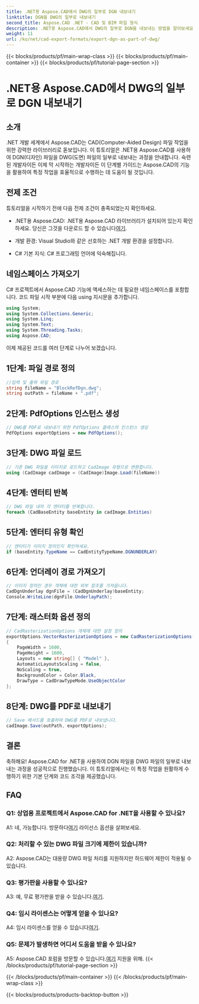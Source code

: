 ```yaml
---
title: .NET용 Aspose.CAD에서 DWG의 일부로 DGN 내보내기
linktitle: DGN을 DWG의 일부로 내보내기
second_title: Aspose.CAD .NET - CAD 및 BIM 파일 형식
description: .NET용 Aspose.CAD에서 DWG의 일부로 DGN을 내보내는 방법을 알아보세요. 원활한 통합을 위한 단계별 가이드를 따르세요.
weight: 11
url: /ko/net/cad-export-formats/export-dgn-as-part-of-dwg/
---
```


{{< blocks/products/pf/main-wrap-class >}}
{{< blocks/products/pf/main-container >}}
{{< blocks/products/pf/tutorial-page-section >}}

# .NET용 Aspose.CAD에서 DWG의 일부로 DGN 내보내기

## 소개

.NET 개발 세계에서 Aspose.CAD는 CAD(Computer-Aided Design) 파일 작업을 위한 강력한 라이브러리로 돋보입니다. 이 튜토리얼은 .NET용 Aspose.CAD를 사용하여 DGN(디자인) 파일을 DWG(도면) 파일의 일부로 내보내는 과정을 안내합니다. 숙련된 개발자이든 이제 막 시작하는 개발자이든 이 단계별 가이드는 Aspose.CAD의 기능을 활용하여 특정 작업을 효율적으로 수행하는 데 도움이 될 것입니다.

## 전제 조건

튜토리얼을 시작하기 전에 다음 전제 조건이 충족되었는지 확인하세요.

-  .NET용 Aspose.CAD: .NET용 Aspose.CAD 라이브러리가 설치되어 있는지 확인하세요. 당신은 그것을 다운로드 할 수 있습니다[여기](https://releases.aspose.com/cad/net/).

- 개발 환경: Visual Studio와 같은 선호하는 .NET 개발 환경을 설정합니다.

- C# 기본 지식: C# 프로그래밍 언어에 익숙해집니다.

## 네임스페이스 가져오기

C# 프로젝트에서 Aspose.CAD 기능에 액세스하는 데 필요한 네임스페이스를 포함합니다. 코드 파일 시작 부분에 다음 using 지시문을 추가합니다.

```csharp
using System;
using System.Collections.Generic;
using System.Linq;
using System.Text;
using System.Threading.Tasks;
using Aspose.CAD;
```

이제 제공된 코드를 여러 단계로 나누어 보겠습니다.

## 1단계: 파일 경로 정의

```csharp
//입력 및 출력 파일 경로
string fileName = "BlockRefDgn.dwg";
string outPath = fileName + ".pdf";
```

## 2단계: PdfOptions 인스턴스 생성

```csharp
// DWG를 PDF로 내보내기 위한 PdfOptions 클래스의 인스턴스 생성
PdfOptions exportOptions = new PdfOptions();
```

## 3단계: DWG 파일 로드

```csharp
// 기존 DWG 파일을 이미지로 로드하고 CadImage 유형으로 변환합니다.
using (CadImage cadImage = (CadImage)Image.Load(fileName))
```

## 4단계: 엔터티 반복

```csharp
// DWG 파일 내의 각 엔터티를 반복합니다.
foreach (CadBaseEntity baseEntity in cadImage.Entities)
```

## 5단계: 엔터티 유형 확인

```csharp
// 엔터티가 이미지 정의인지 확인하세요.
if (baseEntity.TypeName == CadEntityTypeName.DGNUNDERLAY)
```

## 6단계: 언더레이 경로 가져오기

```csharp
// 이미지 정의인 경우 객체에 대한 외부 참조를 가져옵니다.
CadDgnUnderlay dgnFile = (CadDgnUnderlay)baseEntity;
Console.WriteLine(dgnFile.UnderlayPath);
```

## 7단계: 래스터화 옵션 정의

```csharp
// CadRasterizationOptions 개체에 대한 설정 정의
exportOptions.VectorRasterizationOptions = new CadRasterizationOptions()
{
    PageWidth = 1600,
    PageHeight = 1600,
    Layouts = new string[] { "Model" },
    AutomaticLayoutsScaling = false,
    NoScaling = true,
    BackgroundColor = Color.Black,
    DrawType = CadDrawTypeMode.UseObjectColor
};
```

## 8단계: DWG를 PDF로 내보내기

```csharp
// Save 메서드를 호출하여 DWG를 PDF로 내보냅니다.
cadImage.Save(outPath, exportOptions);
```

## 결론

축하해요! Aspose.CAD for .NET을 사용하여 DGN 파일을 DWG 파일의 일부로 내보내는 과정을 성공적으로 진행했습니다. 이 튜토리얼에서는 이 특정 작업을 원활하게 수행하기 위한 기본 단계와 코드 조각을 제공했습니다.

## FAQ

### Q1: 상업용 프로젝트에서 Aspose.CAD for .NET을 사용할 수 있나요?
 A1: 네, 가능합니다. 방문하다[여기](https://purchase.aspose.com/buy) 라이선스 옵션을 살펴보세요.

### Q2: 처리할 수 있는 DWG 파일 크기에 제한이 있습니까?
A2: Aspose.CAD는 대용량 DWG 파일 처리를 지원하지만 하드웨어 제한이 적용될 수 있습니다.

### Q3: 평가판을 사용할 수 있나요?
A3: 예, 무료 평가판을 받을 수 있습니다.[여기](https://releases.aspose.com/).

### Q4: 임시 라이센스는 어떻게 얻을 수 있나요?
 A4: 임시 라이센스를 얻을 수 있습니다[여기](https://purchase.aspose.com/temporary-license/).

### Q5: 문제가 발생하면 어디서 도움을 받을 수 있나요?
 A5: Aspose.CAD 포럼을 방문할 수 있습니다.[여기](https://forum.aspose.com/c/cad/19) 지원을 위해.
{{< /blocks/products/pf/tutorial-page-section >}}

{{< /blocks/products/pf/main-container >}}
{{< /blocks/products/pf/main-wrap-class >}}

{{< blocks/products/products-backtop-button >}}
